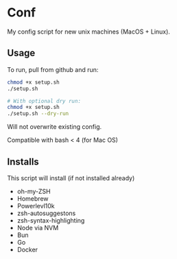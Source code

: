 # Conf

My config script for new unix machines (MacOS + Linux).

## Usage

To run, pull from github and run:

```bash
chmod +x setup.sh
./setup.sh
```

```bash
# With optional dry run:
chmod +x setup.sh
./setup.sh --dry-run
```

Will not overwrite existing config.

Compatible with bash < 4 (for Mac OS)

## Installs

This script will install (if not installed already)

- oh-my-ZSH
- Homebrew
- Powerlevl10k
- zsh-autosuggestons
- zsh-syntax-highlighting
- Node via NVM
- Bun
- Go
- Docker
